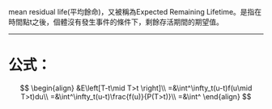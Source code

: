 mean residual life(平均餘命)，又被稱為Expected Remaining Lifetime。是指在時間點t之後，個體沒有發生事件的條件下，剩餘存活期間的期望值。
- - -
# 公式：
$$
\begin{align}
&E\left[T-t\mid T>t \right]\\
=&\int^\infty_t(u-t)f(u\mid T>t)du\\
=&\int^\infty_t(u-t)\frac{f(u)}{P(T>t)}\\
=&\int^
\end{align}
$$